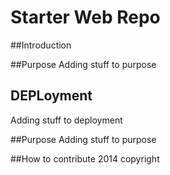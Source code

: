 # Starter Web Repo

##Introduction

##Purpose
Adding stuff to purpose
## DEPLoyment

Adding stuff to deployment

##Purpose
Adding stuff to purpose

##How to contribute
2014 copyright